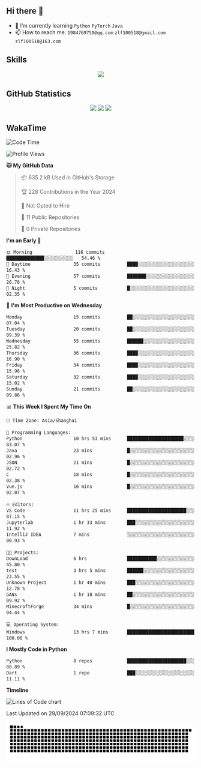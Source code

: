 ## Hi there 👋

- 🌱 I’m currently learning `Python` `PyTorch` `Java`
- 📫 How to reach me: `1984769759@qq.com` `zlf100518@gmail.com` `zlf100518@163.com`

## Skills
<div align="center"> <img src="https://skillicons.dev/icons?i=python,linux,git,github,html,css,js" /> </div>

## GitHub Statistics

<div align="center">
  <img src="https://github-readme-stats.vercel.app/api?username=mrcchenfeng&show_icons=true&theme=tokyonight" />
  <img src="https://github-readme-stats.vercel.app/api/top-langs/?username=mrcchenfeng&show_icons=true&theme=tokyonight" />
  <img src="https://github-readme-activity-graph.vercel.app/graph?username=mrcchenfeng&theme=xcode" />
</div>

## WakaTime

<!--START_SECTION:waka-->
![Code Time](http://img.shields.io/badge/Code%20Time-116%20hrs%2041%20mins-blue)

![Profile Views](http://img.shields.io/badge/Profile%20Views-3-blue)

**🐱 My GitHub Data** 

> 📦 635.2 kB Used in GitHub's Storage 
 > 
> 🏆 228 Contributions in the Year 2024
 > 
> 🚫 Not Opted to Hire
 > 
> 📜 11 Public Repositories 
 > 
> 🔑 0 Private Repositories 
 > 
**I'm an Early 🐤** 

```text
🌞 Morning                116 commits         ██████████████░░░░░░░░░░░   54.46 % 
🌆 Daytime                35 commits          ████░░░░░░░░░░░░░░░░░░░░░   16.43 % 
🌃 Evening                57 commits          ███████░░░░░░░░░░░░░░░░░░   26.76 % 
🌙 Night                  5 commits           █░░░░░░░░░░░░░░░░░░░░░░░░   02.35 % 
```
📅 **I'm Most Productive on Wednesday** 

```text
Monday                   15 commits          ██░░░░░░░░░░░░░░░░░░░░░░░   07.04 % 
Tuesday                  20 commits          ██░░░░░░░░░░░░░░░░░░░░░░░   09.39 % 
Wednesday                55 commits          ██████░░░░░░░░░░░░░░░░░░░   25.82 % 
Thursday                 36 commits          ████░░░░░░░░░░░░░░░░░░░░░   16.90 % 
Friday                   34 commits          ████░░░░░░░░░░░░░░░░░░░░░   15.96 % 
Saturday                 32 commits          ████░░░░░░░░░░░░░░░░░░░░░   15.02 % 
Sunday                   21 commits          ██░░░░░░░░░░░░░░░░░░░░░░░   09.86 % 
```


📊 **This Week I Spent My Time On** 

```text
🕑︎ Time Zone: Asia/Shanghai

💬 Programming Languages: 
Python                   10 hrs 53 mins      █████████████████████░░░░   83.07 % 
Java                     23 mins             █░░░░░░░░░░░░░░░░░░░░░░░░   02.96 % 
JSON                     21 mins             █░░░░░░░░░░░░░░░░░░░░░░░░   02.72 % 
C                        18 mins             █░░░░░░░░░░░░░░░░░░░░░░░░   02.38 % 
Vue.js                   16 mins             █░░░░░░░░░░░░░░░░░░░░░░░░   02.07 % 

🔥 Editors: 
VS Code                  11 hrs 25 mins      ██████████████████████░░░   87.15 % 
Jupyterlab               1 hr 33 mins        ███░░░░░░░░░░░░░░░░░░░░░░   11.92 % 
IntelliJ IDEA            7 mins              ░░░░░░░░░░░░░░░░░░░░░░░░░   00.93 % 

🐱‍💻 Projects: 
DownLoad                 6 hrs               ███████████░░░░░░░░░░░░░░   45.80 % 
test                     3 hrs 5 mins        ██████░░░░░░░░░░░░░░░░░░░   23.55 % 
Unknown Project          1 hr 40 mins        ███░░░░░░░░░░░░░░░░░░░░░░   12.78 % 
GANs                     1 hr 18 mins        ██░░░░░░░░░░░░░░░░░░░░░░░   09.92 % 
MinecroftForge           34 mins             █░░░░░░░░░░░░░░░░░░░░░░░░   04.44 % 

💻 Operating System: 
Windows                  13 hrs 7 mins       █████████████████████████   100.00 % 
```

**I Mostly Code in Python** 

```text
Python                   8 repos             ██████████████████████░░░   88.89 % 
Dart                     1 repo              ███░░░░░░░░░░░░░░░░░░░░░░   11.11 % 
```



**Timeline**

![Lines of Code chart](https://raw.githubusercontent.com/mrcchenfeng/mrcchenfeng/main/assets/bar_graph.png)


 Last Updated on 29/09/2024 07:09:32 UTC
<!--END_SECTION:waka-->

<div align="center"><img src="./assets/github-snake-dark.svg" /></div>
